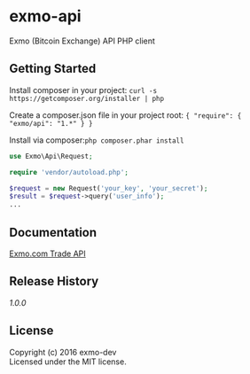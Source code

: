 # exmo-api

Exmo (Bitcoin Exchange) API PHP client

## Getting Started
Install composer in your project: ```curl -s https://getcomposer.org/installer | php```

Create a composer.json file in your project root: ```{
    "require": {
        "exmo/api": "1.*"
    }
}```

Install via composer:```php composer.phar install```

```php
use Exmo\Api\Request;

require 'vendor/autoload.php';

$request = new Request('your_key', 'your_secret');
$result = $request->query('user_info');
...
```

## Documentation
[Exmo.com Trade API](https://wallet.exmo.com/en/api_doc#/authenticated_api)

## Release History
_1.0.0_

## License
Copyright (c) 2016 exmo-dev  
Licensed under the MIT license.
